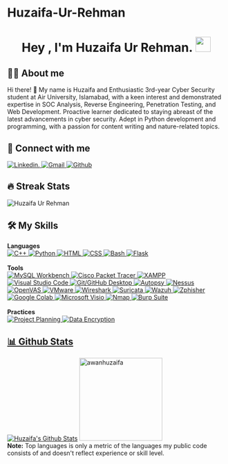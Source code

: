 # Huzaifa-Ur-Rehman
<h1 align="center">Hey , I'm Huzaifa Ur Rehman. <img src="https://media.giphy.com/media/hvRJCLFzcasrR4ia7z/giphy.gif"
        width="35"></h1>

## :sassy_man: About me
Hi there! 👋 My name is Huzaifa and Enthusiastic 3rd-year Cyber Security student at Air University, Islamabad, with a keen interest and demonstrated expertise in SOC Analysis, Reverse Engineering, Penetration Testing, and Web Development. Proactive learner dedicated to staying abreast of the latest advancements in cyber security. Adept in Python development and programming, with a passion for content writing and nature-related topics.

## 👯 Connect with me
<p>
    <a href="www.linkedin.com/in/huzaifa-ur-rehman-407423238" target="_blank">
        <img alt="Linkedin."
            src="https://img.shields.io/badge/Fiverr-1DBF73.svg?style=for-the-badge&logo=Fiverr&logoColor=white">
    </a>
    <a href="https://mail.google.com/mail/u/0/?fs=1&to=huzaifaurrehman.awan@gmail.com&tf=cm" target="_blank">
        <img alt="Gmail" src="https://img.shields.io/badge/Gmail-D14836?style=for-the-badge&logo=gmail&logoColor=white">
    </a>
    <a href="https://github.com/awanhuzaifa" target="_blank">
        <img alt="Github"
            src="https://img.shields.io/badge/GitHub-100000?style=for-the-badge&logo=github&logoColor=white">
    </a>
</p>

## 🔥 Streak Stats
<p><img src="https://github-readme-streak-stats.herokuapp.com/?user=ateequrrehmann&theme=algolia"
        alt="Huzaifa Ur Rehman" /></p>

## 🛠 My Skills

<p>
    <summary><b>Languages</b></summary>
    <a href="https://www.w3schools.com/cpp/cpp_intro.asp" target="_blank">
        <img alt="C++"
            src="https://img.shields.io/badge/C++-00599C.svg?style=for-the-badge&logo=C++&logoColor=white">
    </a>
    <a href="https://www.python.org" target="_blank">
        <img alt="Python"
            src="https://img.shields.io/badge/python-3670A0?style=for-the-badge&logo=python&logoColor=ffdd54">
    </a>
    <a href="https://www.w3schools.com/html/" target="_blank">
        <img alt="HTML"
            src="https://img.shields.io/badge/HTML5-E34F26.svg?style=for-the-badge&logo=HTML5&logoColor=white">
    </a>
    <a href="https://www.w3schools.com/css/css_intro.asp" target="_blank">
        <img alt="CSS"
            src="https://img.shields.io/badge/CSS3-1572B6.svg?style=for-the-badge&logo=CSS3&logoColor=white"> 
    </a>
    <a href="https://www.gnu.org/software/bash/" target="_blank">
        <img alt="Bash"
            src="https://img.shields.io/badge/Bash-4EAA25.svg?style=for-the-badge&logo=GNU-Bash&logoColor=white">
    </a> 
    <a href="https://flask.palletsprojects.com/" target="_blank">
        <img alt="Flask"
            src="https://img.shields.io/badge/Flask-000000.svg?style=for-the-badge&logo=Flask&logoColor=white">
    </a>
    <br />
    <br />
    <summary><b>Tools</b></summary>
    <a href="https://www.mysql.com/products/workbench/" target="_blank">
        <img alt="MySQL Workbench"
            src="https://img.shields.io/badge/MySQL%20Workbench-4479A1.svg?style=for-the-badge&logo=MySQL&logoColor=white">
    </a>
    <a href="https://www.netacad.com/courses/packet-tracer" target="_blank">
        <img alt="Cisco Packet Tracer"
            src="https://img.shields.io/badge/Cisco%20Packet%20Tracer-1BA0D7.svg?style=for-the-badge&logo=Cisco&logoColor=white">
    </a>
    <a href="https://www.apachefriends.org/index.html" target="_blank">
        <img alt="XAMPP"
            src="https://img.shields.io/badge/XAMPP-FB7A24.svg?style=for-the-badge&logo=XAMPP&logoColor=white">
    </a>
    <a href="https://code.visualstudio.com/" target="_blank">
        <img alt="Visual Studio Code"
            src="https://img.shields.io/badge/Visual%20Studio%20Code-007ACC.svg?style=for-the-badge&logo=Visual%20Studio%20Code&logoColor=white">
    </a>
    <a href="https://github.com/" target="_blank">
        <img alt="Git/GitHub Desktop"
            src="https://img.shields.io/badge/Git-GitHub%20Desktop-F05032.svg?style=for-the-badge&logo=Git&logoColor=white">
    </a>
    <a href="https://www.autopsy.com/" target="_blank">
        <img alt="Autopsy"
            src="https://img.shields.io/badge/Autopsy-005DAA.svg?style=for-the-badge&logo=Autopsy&logoColor=white">
    </a>
    <a href="https://www.tenable.com/products/nessus" target="_blank">
        <img alt="Nessus"
            src="https://img.shields.io/badge/Nessus-00B5D1.svg?style=for-the-badge&logo=Nessus&logoColor=white">
    </a>
    <a href="https://www.openvas.org/" target="_blank">
        <img alt="OpenVAS"
            src="https://img.shields.io/badge/OpenVAS-87C600.svg?style=for-the-badge&logo=OpenVAS&logoColor=white">
    </a>
    <a href="https://www.vmware.com/" target="_blank">
        <img alt="VMware"
            src="https://img.shields.io/badge/VMware-607078.svg?style=for-the-badge&logo=VMware&logoColor=white">
    </a>
    <a href="https://www.wireshark.org/" target="_blank">
        <img alt="Wireshark"
            src="https://img.shields.io/badge/Wireshark-1679A7.svg?style=for-the-badge&logo=Wireshark&logoColor=white">
    </a>
    <a href="https://suricata.io/" target="_blank">
        <img alt="Suricata"
            src="https://img.shields.io/badge/Suricata-26A69A.svg?style=for-the-badge&logo=Suricata&logoColor=white">
    </a>
    <a href="https://wazuh.com/" target="_blank">
        <img alt="Wazuh"
            src="https://img.shields.io/badge/Wazuh-0056A4.svg?style=for-the-badge&logo=Wazuh&logoColor=white">
    </a>
    <a href="https://github.com/htr-tech/zphisher" target="_blank">
        <img alt="Zphisher"
            src="https://img.shields.io/badge/Zphisher-000000.svg?style=for-the-badge&logo=GitHub&logoColor=white">
    </a>
    <a href="https://colab.research.google.com/" target="_blank">
        <img alt="Google Colab"
            src="https://img.shields.io/badge/Google%20Colab-F9AB00.svg?style=for-the-badge&logo=Google%20Colab&logoColor=white">
    </a>
    <a href="https://www.microsoft.com/en-us/microsoft-365/visio/flowchart-software" target="_blank">
        <img alt="Microsoft Visio"
            src="https://img.shields.io/badge/Microsoft%20Visio-3955A3.svg?style=for-the-badge&logo=Microsoft%20Visio&logoColor=white">
    </a>
    <a href="https://nmap.org/" target="_blank">
        <img alt="Nmap"
            src="https://img.shields.io/badge/Nmap-00AEEF.svg?style=for-the-badge&logo=Nmap&logoColor=white">
    </a>
    <a href="https://portswigger.net/burp" target="_blank">
        <img alt="Burp Suite"
            src="https://img.shields.io/badge/Burp%20Suite-FF4400.svg?style=for-the-badge&logo=Burp%20Suite&logoColor=white">
    </a>
    <br />
    <br />
    <summary><b>Practices</b></summary>
    <a href="#" target="_blank">
        <img alt="Project Planning"
            src="https://img.shields.io/badge/Project%20Planning-FF5722.svg?style=for-the-badge&logo=Project%20Planning&logoColor=white">
    </a>
    <a href="#" target="_blank">
        <img alt="Data Encryption"
            src="https://img.shields.io/badge/Data%20Encryption-9C27B0.svg?style=for-the-badge&logo=Data%20Encryption&logoColor=white">

## 📊 Github Stats
<p>
    <a href="https://github.com/anuraghazra/github-readme-stats"><img alt="Huzaifa's Github Stats"
            src="https://github-readme-stats.vercel.app/api?username=awanhuzaifa&show_icons=true&count_private=true&theme=algolia%22height=%22192px" /></a>
    <img src="https://github-readme-stats.vercel.app/api/top-langs?username=awanhuzaifa&langs_count=10&show_icons=true&locale=en&layout=compact&theme=algolia"
        alt="awanhuzaifa" height="192px" />
    <br />
    <b>Note:</b> Top languages is only a metric of the languages my public code consists of and doesn't reflect
    experience or skill level.
</p>

